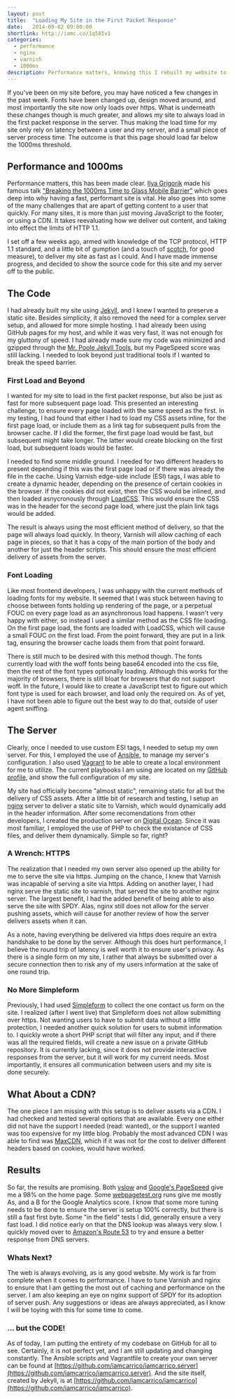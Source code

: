```yaml
---
layout: post
title:  "Loading My Site in the First Packet Response"
date:   2014-09-02 09:00:00
shortlink: http://iamc.co/1q58Iv1
categories:
  - performance
  - nginx
  - varnish
  - 1000ms
description: Performance matters, knowing this I rebuilt my website to always load on the first packet response. Check out how I did it, from the code to server configuration and beyond.
---
```


If you've been on my site before, you may have noticed a few changes in the past week. Fonts have been changed up, design moved around, and most importantly the site now only loads over https. What is underneath these changes though is much greater, and allows my site to always load in the first packet response in the server. Thus making the load time for my site only rely on latency between a user and my server, and a small piece of server process time. The outcome is that this page should load far below the 1000ms threshold.

## Performance and 1000ms

Performance matters, this has been made clear. [Ilya Grigorik](https://twitter.com/igrigorik) made his famous talk ["Breaking the 1000ms Time to Glass Mobile Barrier"](https://www.youtube.com/watch?v=Il4swGfTOSM) which goes deep into why having a fast, performant site is vital. He also goes into some of the many challenges that are apart of getting content to a user that quickly. For many sites, it is more than just moving JavaScript to the footer, or using a CDN. It takes reevaluating how we deliver out content, and taking into effect the limits of HTTP 1.1.

I set off a few weeks ago, armed with knowledge of the TCP protocol, HTTP 1.1 standard, and a little bit of gumption (and a touch of [scotch](http://www.compassboxwhisky.com/), for good measure), to deliver my site as fast as I could. And I have made immense progress, and decided to show the source code for this site and my server off to the public.

## The Code

I had already built my site using [Jekyll](http://jekyllrb.com/), and I knew I wanted to preserve a static site. Besides simplicity, it also removed the need for a complex server setup, and allowed for more simple hosting. I had already been using GitHub pages for my host, and while it was very fast, it was not enough for my gluttony of speed. I had already made sure my code was minimized and gzipped through the [Mr. Poole Jekyll Tools](https://github.com/iamcarrico/generator-poole), but my PageSpeed score was still lacking. I needed to look beyond just traditional tools if I wanted to break the speed barrier.

### First Load and Beyond

I wanted for my site to load in the first packet response, but also be just as fast for more subsequent page load. This presented an interesting challenge, to ensure every page loaded with the same speed as the first. In my testing, I had found that either I had to load my CSS assets inline, for the first page load, or include them as a link tag for subsequent pulls from the browser cache. If I did the former, the first page load would be fast, but subsequent might take longer. The latter would create blocking on the first load, but subsequent loads would be faster.

I needed to find some middle ground. I needed for two different headers to present depending if this was the first page load or if there was already the file in the cache. Using Varnish edge-side include (ESI) tags, I was able to create a dynamic header, depending on the presence of certain cookies in the browser. If the cookies did not exist, then the CSS would be inlined, and then loaded asnycronously through [LoadCSS](https://github.com/filamentgroup/loadCSS). This would ensure the CSS was in the header for the second page load, where just the plain link tags would be added.

The result is always using the most efficient method of delivery, so that the page will always load quickly. In theory, Varnish will allow caching of each page in pieces, so that it has a copy of the main portion of the body and another for just the header scripts. This should ensure the most efficient delivery of assets from the server.

### Font Loading

Like most frontend developers, I was unhappy with the current methods of loading fonts for my website. It seemed that I was stuck between having to choose between fonts holding up rendering of the page, or a perpetual FOUC on every page load as an asynchronous load happens. I wasn't very happy with either, so instead I used a similar method as the CSS file loading. On the first page load, the fonts are loaded with LoadCSS, which will cause a small FOUC on the first load. From the point forward, they are put in a link tag, ensuring the browser cache loads them from that point forward.

There is still much to be desired with this method though. The fonts currently load with the woff fonts being base64 encoded into the css file, then the rest of the font types optionally loading. Although this works for the majority of browsers, there is still bloat for browsers that do not support woff. In the future, I would like to create a JavaScript test to figure out which font type is used for each browser, and load only the required on. As of yet, I have not been able to figure out the best way to do that, outside of user agent sniffing.

## The Server

Clearly, once I needed to use custom ESI tags, I needed to setup my own server. For this, I employed the use of [Ansible](http://www.ansible.com/home), to manage my server's configuration. I also used [Vagrant]() to be able to create a local environment for me to utilize. The current playbooks I am using are located on my [GitHub profile](https://github.com/iamcarrico/iamcarrico.server), and show the full configuration of my site.

My site had officially become "almost static", remaining static for all but the delivery of CSS assets. After a little bit of research and testing, I setup an [nginx](http://nginx.com/) server to deliver a static site to Varnish, which would dynamically add in the header information. After some recomendations from other developers, I created the production server on [Digital Ocean](www.digitalocean.com/?refcode=ad7f8c567c36). Since it was most familiar, I employed the use of PHP to check the existance of CSS files, and deliver them dynamically. Simple so far, right?

### A Wrench: HTTPS

The realization that I needed my own server also opened up the ability for me to serve the site via https. Jumping on the chance, I knew that Varnish was incapable of serving a site via https. Adding on another layer, I had nginx serve the static site to varnish, that served the site to another nginx server. The largest benefit, I had the added benefit of being able to also serve the site with SPDY. Alas, nginx still does not allow for the server pushing assets, which will cause for another review of how the server delivers assets when it can.

As a note, having everything be delivered via https does require an extra handshake to be done by the server. Although this does hurt performance, I believe the round trip of latency is well worth it to ensure user's privacy. As there is a single form on my site, I rather that always be submitted over a secure connection then to risk any of my users information at the sake of one round trip.

### No More Simpleform

Previously, I had used [Simpleform](http://getsimpleform.com/) to collect the one contact us form on the site. I realized (after I went live) that Simpleform does not allow submitting over https. Not wanting users to have to submit data without a little protection, I needed another quick solution for users to submit information to. I quickly wrote a short PHP script that will filter any input, and if there was all the required fields, will create a new issue on a private GitHub repository. It is currently lacking, since it does not provide interactive responses from the server, but it will work for my current needs. Most importantly, it ensures all communication between users and my site is done securely.

## What About a CDN?

The one piece I am missing with this setup is to deliver assets via a CDN. I had checked and tested several options that are available. Every one either did not have the support I needed (read: wanted), or the support I wanted was too expensive for my little blog. Probably the most advanced CDN I was able to find was [MaxCDN](http://www.maxcdn.com/), which if it was not for the cost to deliver different headers based on cookies, would have worked.

## Results

So far, the results are promising. Both [yslow](https://developer.yahoo.com/yslow/) and [Google's PageSpeed](http://developers.google.com/speed/pagespeed/insights/) give me a 98% on the home page. Some [webpagetest.org](http://www.webpagetest.org/) runs give me mostly As, and a B for the Google Analytics score. I know that some more tuning needs to be done to ensure the server is setup 100% correctly, but there is still a fast first byte. Some "in the field" tests I did, generally ensure a very fast load. I did notice early on that the DNS lookup was always very slow. I quickly moved over to [Amazon's Route 53](http://aws.amazon.com/route53/) to try and ensure a better response from DNS servers.

### Whats Next?

The web is always evolving, as is any good website. My work is far from complete when it comes to performance. I have to tune Varnish and nginx to ensure that I am getting the most out of caching and performance on the server. I am also keeping an eye on nginx support of SPDY for its adoption of server push. Any suggestions or ideas are always appreciated, as I know I will be toying with this for some time to come.

### ... but the CODE!

As of today, I am putting the entirety of my codebase on GitHub for all to see. Certainly, it is not perfect yet, and I am still updating and changing constantly. The Ansible scripts and Vagrantfile to create your own server can be found at [https://github.com/iamcarrico/iamcarrico.server](https://github.com/iamcarrico/iamcarrico.server). And the site itself, created by Jekyll, is at [https://github.com/iamcarrico/iamcarrico](https://github.com/iamcarrico/iamcarrico).
